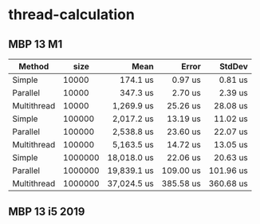 # thread-calculation

## MBP 13 M1

|      Method |    size |        Mean |     Error |    StdDev |
|------------ |-------- |------------:|----------:|----------:|
|      Simple |   10000 |    174.1 us |   0.97 us |   0.81 us |
|    Parallel |   10000 |    347.3 us |   2.70 us |   2.39 us |
| Multithread |   10000 |  1,269.9 us |  25.26 us |  28.08 us |
|      Simple |  100000 |  2,017.2 us |  13.19 us |  11.02 us |
|    Parallel |  100000 |  2,538.8 us |  23.60 us |  22.07 us |
| Multithread |  100000 |  5,163.5 us |  14.72 us |  13.05 us |
|      Simple | 1000000 | 18,018.0 us |  22.06 us |  20.63 us |
|    Parallel | 1000000 | 19,839.1 us | 109.00 us | 101.96 us |
| Multithread | 1000000 | 37,024.5 us | 385.58 us | 360.68 us |

## MBP 13 i5 2019
